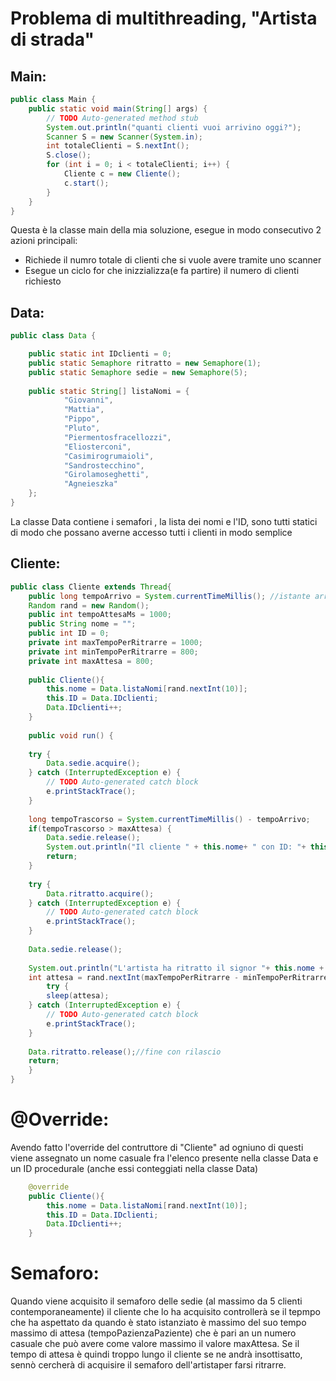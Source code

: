 # Problema di multithreading, "Artista di strada"

## Main:
```java
public class Main {
	public static void main(String[] args) {
		// TODO Auto-generated method stub
		System.out.println("quanti clienti vuoi arrivino oggi?");
	    Scanner S = new Scanner(System.in);
	    int totaleClienti = S.nextInt();
	    S.close();
		for (int i = 0; i < totaleClienti; i++) {
			Cliente c = new Cliente();
			c.start();
		}
	}
}
```
Questa è la classe main della mia soluzione, esegue in modo consecutivo 2 azioni principali:

- Richiede il numro totale di clienti che si vuole avere tramite uno scanner
- Esegue un ciclo for che inizzializza(e fa partire) il numero di clienti richiesto

## Data:
```java
public class Data {

	public static int IDclienti = 0;
	public static Semaphore ritratto = new Semaphore(1);
	public static Semaphore sedie = new Semaphore(5);	
	
	public static String[] listaNomi = {
			"Giovanni",
			"Mattia",
			"Pippo",
			"Pluto",
			"Piermentosfracellozzi",
			"Eliosterconi",
			"Casimirogrumaioli",
			"Sandrostecchino",
			"Girolamoseghetti",
			"Agneieszka"
	};
}
```
La classe Data contiene i semafori , la lista dei nomi e l'ID, sono tutti statici di modo che possano averne accesso tutti i clienti in modo semplice 


## Cliente:
```java
public class Cliente extends Thread{
	public long tempoArrivo = System.currentTimeMillis(); //istante arrivo
	Random rand = new Random();
	public int tempoAttesaMs = 1000;
	public String nome = "";
	public int ID = 0;
	private int maxTempoPerRitrarre = 1000;
	private int minTempoPerRitrarre = 800;
	private int maxAttesa = 800;
	
	public Cliente(){
		this.nome = Data.listaNomi[rand.nextInt(10)];
		this.ID = Data.IDclienti;
		Data.IDclienti++;
	}
	
	public void run() {
		
	try {
		Data.sedie.acquire();
	} catch (InterruptedException e) {
		// TODO Auto-generated catch block
		e.printStackTrace();
	}
	
	long tempoTrascorso = System.currentTimeMillis() - tempoArrivo;
	if(tempoTrascorso > maxAttesa) {
		Data.sedie.release();
		System.out.println("Il cliente " + this.nome+ " con ID: "+ this.ID +" se ne va insoddisfatto");
		return;
	}
	
	try {
		Data.ritratto.acquire();
	} catch (InterruptedException e) {
		// TODO Auto-generated catch block
		e.printStackTrace();
	}
	
	Data.sedie.release();
	
	System.out.println("L'artista ha ritratto il signor "+ this.nome + " ID: " + this.ID);
	int attesa = rand.nextInt(maxTempoPerRitrarre - minTempoPerRitrarre) + minTempoPerRitrarre;
		try {
		sleep(attesa);
	} catch (InterruptedException e) {
		// TODO Auto-generated catch block
		e.printStackTrace();
	}
	
	Data.ritratto.release();//fine con rilascio
	return;
	}
}
```
# @Override:
Avendo fatto l'override del contruttore di "Cliente" ad ogniuno di questi viene assegnato un nome casuale fra l'elenco presente nella classe Data e un ID procedurale (anche essi conteggiati nella classe Data)

```java
    @override
	public Cliente(){
		this.nome = Data.listaNomi[rand.nextInt(10)];
		this.ID = Data.IDclienti;
		Data.IDclienti++;
	}
```

# Semaforo:

Quando viene acquisito il semaforo delle sedie (al massimo da 5 clienti contemporaneamente) il cliente che lo ha acquisito controllerà se il tepmpo che ha aspettato da quando è stato istanziato è massimo del suo tempo massimo di attesa (tempoPazienzaPaziente) che è pari an un numero casuale che può avere come valore massimo il valore maxAttesa.
Se il tempo di attesa è quindi troppo lungo il cliente se ne andrà insottisatto, sennò cercherà di acquisire il semaforo dell'artistaper farsi ritrarre.

